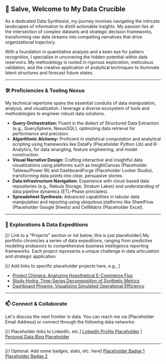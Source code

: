 ## 👋 Salve, Welcome to My Data Crucible

As a dedicated Data Synthesist, my journey involves navigating the intricate landscapes of information to distill actionable insights. My passion lies at the intersection of complex datasets and strategic decision frameworks, transforming raw data streams into compelling narratives that drive organizational trajectory.

With a foundation in quantitative analysis and a keen eye for pattern recognition, I specialize in uncovering the hidden potential within data reservoirs. My methodology is rooted in rigorous exploration, meticulous validation, and the creative application of analytical techniques to illuminate latent structures and forecast future states.

---

### 🛠 Proficiencies & Tooling Nexus

My technical repertoire spans the essential conduits of data manipulation, analysis, and visualization. I leverage a diverse ecosystem of tools and methodologies to engineer robust data solutions.

*   **Query Orchestration:** Fluent in the dialect of Structured Data Extraction (e.g., QuerySphere, NexusSQL), optimizing data retrieval for performance and precision.
*   **Algorithmic Alchemy:** Proficient in statistical computation and analytical scripting using frameworks like DataPy (Placeholder Python Lib) and R-Analytics, for data wrangling, feature engineering, and model construction.
*   **Visual Narrative Design:** Crafting interactive and insightful data visualizations using platforms such as InsightCanvas (Placeholder Tableau/Power BI) and DashboardForge (Placeholder Looker Studio), transforming data points into clear, persuasive stories.
*   **Data Infrastructure Navigation:** Experience with cloud-based data repositories (e.g., Nebula Storage, Stratum Lakes) and understanding of data pipeline dynamics (ETL-Phase principles).
*   **Spreadsheet Synthesis:** Advanced capabilities in tabular data manipulation and reporting using ubiquitous platforms like SheetFlow (Placeholder Google Sheets) and CellMatrix (Placeholder Excel).

---

### 📁 Explorations & Data Expeditions

[// Link to a "Projects" section or list below, this is just placeholder]
My portfolio chronicles a series of data expeditions, ranging from predictive modeling endeavors to comprehensive business intelligence reporting frameworks. Each project represents a unique challenge in data articulation and strategic application.

[// Add links to specific placeholder projects here, e.g., ]
*   [Project Chimera: Analyzing Hypothetical E-Commerce Flux](#)
*   [Study Hydra: Time-Series Decomposition of Synthetic Metrics](#)
*   [Dashboard Phoenix: Visualizing Simulated Operational Efficiency](#)

---

### 📫 Connect & Collaborate

Let's discuss the next frontier in data. You can reach me via [Placeholder Email Address] or connect through the following data networks:

[// Placeholder links to LinkedIn, etc.]
[LinkedIn Profile Placeholder](https://linkedin.com/in/placeholderdataanalyst) | [Personal Data Blog Placeholder](https://yourplaceholderblog.com)

---

[// Optional: Add some badges, stats, etc. here]
[Placeholder Badge 1](#) [Placeholder Badge 2](#)
